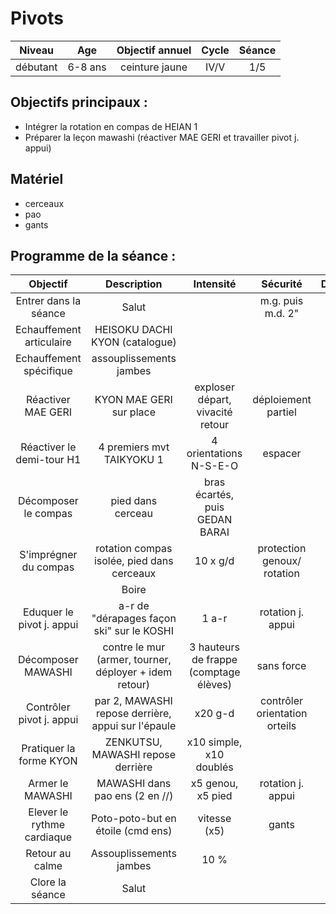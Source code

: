 # Pivots

|Niveau | Age | Objectif annuel | Cycle | Séance |
|:-:|:-:|:-:|:-:|:-:|
|débutant | 6-8 ans | ceinture jaune | IV/V | 1/5 |

## Objectifs principaux :
- Intégrer la rotation en compas de HEIAN 1
- Préparer la leçon mawashi (réactiver MAE GERI et travailler pivot j. appui)

## Matériel
- cerceaux
- pao
- gants 

## Programme de la séance :

| Objectif | Description | Intensité | Sécurité | Durée |
|:--------:|:-----------:|:---------:|:--------:|:-----:|
| Entrer dans la séance| Salut |  | m.g. puis m.d. 2"| 2' |
| Echauffement articulaire | HEISOKU DACHI KYON (catalogue) | | | 5' |
| Echauffement spécifique | assouplissements jambes | | | 2' |
| Réactiver MAE GERI | KYON MAE GERI sur place | exploser départ, vivacité retour | déploiement partiel | 2' |
| Réactiver le demi-tour H1 | 4 premiers mvt TAIKYOKU 1 | 4 orientations N-S-E-O | espacer | 5' |
| Décomposer le compas | pied dans cerceau | bras écartés, puis GEDAN BARAI | | 5' |
| S'imprégner du compas | rotation compas isolée, pied dans cerceaux | 10 x g/d |  protection genoux/ rotation | 5' |
| | Boire | |
| Eduquer le pivot j. appui | a-r de "dérapages façon ski" sur le KOSHI | 1 a-r | rotation j. appui | 2' |
| Décomposer MAWASHI | contre le mur (armer, tourner, déployer + idem retour) | 3 hauteurs de frappe (comptage élèves)| sans force | 5' |
| Contrôler pivot j. appui | par 2, MAWASHI repose derrière, appui sur l'épaule | x20 g-d | contrôler orientation orteils | 3' |
| Pratiquer la forme KYON | ZENKUTSU, MAWASHI repose derrière | x10 simple, x10 doublés | | 4' |
| Armer le MAWASHI | MAWASHI dans pao ens (2 en //)| x5 genou, x5 pied | rotation j. appui |  4' |
| Elever le rythme cardiaque | Poto-poto-but en étoile (cmd ens) | vitesse (x5) | gants | 6' |
| Retour au calme | Assouplissements jambes | 10 % | | 6' |
| Clore la séance | Salut | | | 2' |